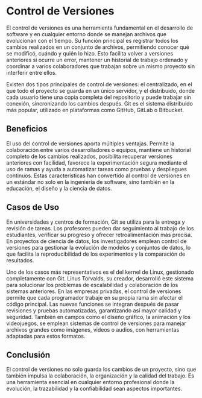 # Control de Versiones

El control de versiones es una herramienta fundamental en el desarrollo de software y en cualquier entorno donde se manejan archivos que evolucionan con el tiempo. Su función principal es registrar todos los cambios realizados en un conjunto de archivos, permitiendo conocer qué se modificó, cuándo y quién lo hizo. Esto facilita volver a versiones anteriores si ocurre un error, mantener un historial de trabajo ordenado y coordinar a varios colaboradores que trabajan sobre un mismo proyecto sin interferir entre ellos.

Existen dos tipos principales de control de versiones: el centralizado, en el que todo el proyecto se guarda en un único servidor, y el distribuido, donde cada usuario tiene una copia completa del repositorio y puede trabajar sin conexión, sincronizando los cambios después. Git es el sistema distribuido más popular, utilizado en plataformas como GitHub, GitLab o Bitbucket.

## Beneficios

El uso del control de versiones aporta múltiples ventajas. Permite la colaboración entre varios desarrolladores o equipos, mantiene un historial completo de los cambios realizados, posibilita recuperar versiones anteriores con facilidad, favorece la experimentación segura mediante el uso de ramas y ayuda a automatizar tareas como pruebas y despliegues continuos. Estas características han convertido al control de versiones en un estándar no solo en la ingeniería de software, sino también en la educación, el diseño y la ciencia de datos.

## Casos de Uso

En universidades y centros de formación, Git se utiliza para la entrega y revisión de tareas. Los profesores pueden dar seguimiento al trabajo de los estudiantes, verificar su progreso y ofrecer retroalimentación más precisa. En proyectos de ciencia de datos, los investigadores emplean control de versiones para gestionar la evolución de modelos y conjuntos de datos, lo que facilita la reproducibilidad de los experimentos y la comparación de resultados.

Uno de los casos más representativos es el del kernel de Linux, gestionado completamente con Git. Linus Torvalds, su creador, desarrolló este sistema para solucionar los problemas de escalabilidad y colaboración de los sistemas anteriores. 
En las empresas privadas, el control de versiones permite que cada programador trabaje en su propia rama sin afectar el código principal. Las nuevas funciones se integran después de pasar revisiones y pruebas automatizadas, garantizando así mayor calidad y seguridad. También en campos como el diseño gráfico, la animación y los videojuegos, se emplean sistemas de control de versiones para manejar archivos grandes como imágenes, videos o audios, con herramientas adaptadas para estos formatos.

## Conclusión

El control de versiones no solo guarda los cambios de un proyecto, sino que también impulsa la colaboración, la organización y la calidad del trabajo. Es una herramienta esencial en cualquier entorno profesional donde la evolución, la trazabilidad y la confiabilidad sean aspectos importantes.

